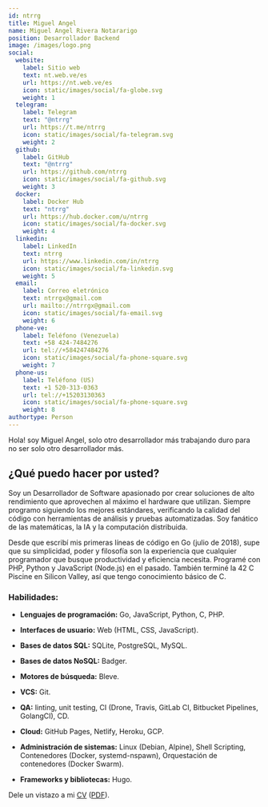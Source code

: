 ```yaml
---
id: ntrrg
title: Miguel Angel
name: Miguel Angel Rivera Notararigo
position: Desarrollador Backend
image: /images/logo.png
social:
  website:
    label: Sitio web
    text: nt.web.ve/es
    url: https://nt.web.ve/es
    icon: static/images/social/fa-globe.svg
    weight: 1
  telegram:
    label: Telegram
    text: "@ntrrg"
    url: https://t.me/ntrrg
    icon: static/images/social/fa-telegram.svg
    weight: 2
  github:
    label: GitHub
    text: "@ntrrg"
    url: https://github.com/ntrrg
    icon: static/images/social/fa-github.svg
    weight: 3
  docker:
    label: Docker Hub
    text: "ntrrg"
    url: https://hub.docker.com/u/ntrrg
    icon: static/images/social/fa-docker.svg
    weight: 4
  linkedin:
    label: LinkedIn
    text: ntrrg
    url: https://www.linkedin.com/in/ntrrg
    icon: static/images/social/fa-linkedin.svg
    weight: 5
  email:
    label: Correo eletrónico
    text: ntrrgx@gmail.com
    url: mailto://ntrrgx@gmail.com
    icon: static/images/social/fa-email.svg
    weight: 6
  phone-ve:
    label: Teléfono (Venezuela)
    text: +58 424-7484276
    url: tel://+584247484276
    icon: static/images/social/fa-phone-square.svg
    weight: 7
  phone-us:
    label: Teléfono (US)
    text: +1 520-313-0363
    url: tel://+15203130363
    icon: static/images/social/fa-phone-square.svg
    weight: 8
authortype: Person
---
```


Hola! soy Miguel Angel, solo otro desarrollador más trabajando duro para no ser
solo otro desarrollador más.

## ¿Qué puedo hacer por usted?

Soy un Desarrollador de Software apasionado por crear soluciones de alto
rendimiento que aprovechen al máximo el hardware que utilizan. Siempre programo
siguiendo los mejores estándares, verificando la calidad del código con
herramientas de análisis y pruebas automatizadas. Soy fanático de las
matemáticas, la IA y la computación distribuida.

Desde que escribí mis primeras líneas de código en Go (julio de 2018), supe que su simplicidad, poder y filosofía son la experiencia que cualquier programador que busque productividad y eficiencia necesita. Programé con PHP, Python y JavaScript (Node.js) en el pasado. También terminé la 42 C Piscine en Silicon Valley, así que tengo conocimiento básico de C.

### Habilidades:

* **Lenguajes de programación:** Go, JavaScript, Python, C, PHP.

* **Interfaces de usuario:** Web (HTML, CSS, JavaScript).

* **Bases de datos SQL:** SQLite, PostgreSQL, MySQL.

* **Bases de datos NoSQL:** Badger.

* **Motores de búsqueda:** Bleve.

* **VCS:** Git.

* **QA:** linting, unit testing, CI (Drone, Travis, GitLab CI, Bitbucket
  Pipelines, GolangCI), CD.

* **Cloud:** GitHub Pages, Netlify, Heroku, GCP.

* **Administración de sistemas:** Linux (Debian, Alpine), Shell Scripting,
  Contenedores (Docker, systemd-nspawn), Orquestación de contenedores (Docker
  Swarm).

* **Frameworks y bibliotecas:** Hugo.

Dele un vistazo a mi [CV](https://docs.google.com/document/d/1bpNTpgJaeQeQHOCwvgACP91DUgfQ1NUo-ZhFe8EMH3U/edit?usp=sharing) ([PDF](/cv/es.pdf)).


